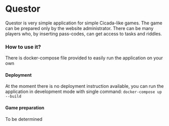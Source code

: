 # Questor
Questor is very simple application for simple Cicada-like games.
The game can be prepared only by the website administrator. There can be many players who, by inserting pass-codes, can get access to tasks and riddles.

### How to use it?
There is docker-compose file provided to easily run the application on your own

#### Deployment
At the moment there is no deployment instruction available, you can run the application in development mode with single command:
`docker-compose up --build`

#### Game preparation
To be determined
